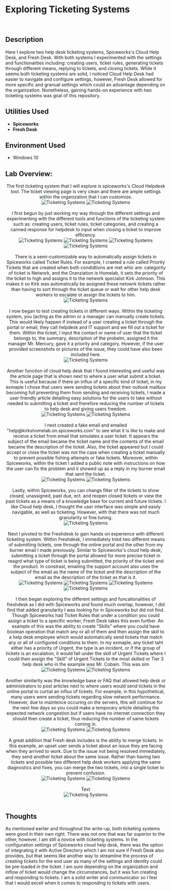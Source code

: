 <h1>Exploring Ticketing Systems</h1>

<br />
<h2>Description</h2>
Here I explore two help desk ticketing systems, Spiceworks's Cloud Help Desk, and Fresh Desk. With both systems I experimented with the settings and functionalities including: creating users, ticket rules, generating tickets through different means, replying to tickets, and closing tickets. While it seems both ticketing systems are solid, I noticed Cloud Help Desk had easier to navigate and configure settings, however, Fresh Desk allowed for more specific and granual settings which could an advantage depending on the organization. Nonetheless, gaining hands-on experience with two ticketing systems was goal of this repository.

<h2>Utilities Used</h2>

- <b>Spiceworks</b> 
- <b>Fresh Desk</b>

<h2>Environment Used </h2>


- </b>Windows 10 </b>

<h2>Lab Overview:</h2>

<p align="center">
The first ticketing system that I will explore is spiceworks's Cloud Helpdesk tool. The ticket viewing page is very clean and there are ample settings within the organization that I can customize.<br/>
<img src="https://github.com/user-attachments/assets/b75aca35-9957-4e22-b102-2727595fb14c" alt="Ticketing Systems"/>
 <img src="https://github.com/user-attachments/assets/9bd54629-8190-4034-a856-b6fb66977a10" alt="Ticketing Systems"/>
<br />
<br />
I first begun by just working my way through the different settings and experimenting with the different tools and functions of the ticketing system such as: creating users, ticket rules, ticket categories, and creating a canned response for helpdesk to input when closing a ticket to improve efficency. <br/>
<img src="https://github.com/user-attachments/assets/1d4ea6f1-0391-4bd4-a107-69e4f57eafc5" alt="Ticketing Systems"/>
 <img src="https://github.com/user-attachments/assets/f64d1a02-0a3e-48b8-8dad-f8a89c990723" alt="Ticketing Systems"/>
 <img src="https://github.com/user-attachments/assets/b925b162-7a29-422e-b571-1c78e49287f1" alt="Ticketing Systems"/>
 <img src="https://github.com/user-attachments/assets/875fe53e-f591-4cfd-b68a-b47f10019ee7" alt="Ticketing Systems"/>
<br />
<br />
There is a semi-customizable way to automatically assign tickets in Spiceworks called Ticket Rules. For example, I craeted a rule called Priority Tickets that are created when both condidtions are met whic are: categority of ticket is Network, and the Oranziation is Homelab, it sets the priority of the ticket to high and assigns it to the network specialist Kirk Johnson. This makes it so Kirk was automatically be assigned these netowrk tickets rather than having to sort through the ticket queue or wait for other help desk workers to escalate ot assign the tickets to him.<br/>
<img src="https://github.com/user-attachments/assets/3b06b079-68c8-4336-abc4-6e90a567e5d6" alt="Ticketing Systems"/>
<br />
<br />
I now began to test creating tickets in different ways. Within the ticketing system, you (acting as the admin or a manager can manually create tickets. This would likely happen if instead of a user creating a ticket through the portal or email, they call helpdesk and IT support and we fill out a ticket for them. Within the ticket, I input the contact or name of user that the ticket belongs to, the summary, description of the probelm, assigned it the manager Mr. Mercury, gave it a priority and category. However, if the user provided screenshots or pictures of the issue, they could have also been included here.<br/>
<img src="https://github.com/user-attachments/assets/e9aaec01-9dd0-4573-adc9-22d0fceb1160" alt="Ticketing Systems"/>
<br />
<br />
Another function of cloud help desk that I found interesting and useful was the article page that is shown next to where a user what submit a ticket. This is useful because if there an influx of a specific kind of ticket, in my exmaple I chose that users were sending tickets about their outlook mailbox becoming full preventing them from sending and receiving tickets, I made a user friendly article detailing easy solutions for the users to take without needed to submitting a ticket and therefore reducing the number of tickets to help desk and giving users freedom.<br/>
<img src="https://github.com/user-attachments/assets/462fbdb5-3549-443f-9da9-a374eecba406" alt="Ticketing Systems"/>
 <img src="https://github.com/user-attachments/assets/2c38fdff-160a-40b0-bfac-4493e8305562" alt="Ticketing Systems"/>
<br />
<br />
I next created a fake email and emailed "help@kirkshomelab.on.spiceworks.com" to see what it is like to make and receive a ticket from email that simulates a user ticket. It appears the subject of the email became the ticket name and the contents of the email became the description of the ticket. Also, the ticket appeared but I could accept or close the ticket was not the case when creating a ticket manually to prevent possible fishing attempts or fake tickets. Moreover, within Spiceworks, within the ticket I added a public note with instructions on how the user can fix the problem and it showed up as a reply in my burner email that sent the ticket.<br/>
<img src="https://github.com/user-attachments/assets/788aa206-9719-4fd4-aab7-649b2ea40699" alt="Ticketing Systems"/>
 <img src="https://github.com/user-attachments/assets/8f9d1a11-226e-4ca9-8591-b79d6196d61d" alt="Ticketing Systems"/>
<br />
<br />
Lastly, within Spiceworks, you can change filter of the tickets to show closed, unassigned, past due, ect. and reopen closed tickets or view the past tickets as a means of a knowledge base for current and future tickets. I like Cloud help desk, I thought the user interface was simple and easily navigable, as well as ticketing. However, with that there was not much granularity or fine tuning.   <br/>
<img src="https://github.com/user-attachments/assets/4487b355-d807-4c9c-8f5e-935e048e25c4" alt="Ticketing Systems"/>
<br />
<br />
Next I pivoted to the Freshdesk to gain hands on experience with different ticketing system. Within Freshdesk, I immediately tried two different means of submitting tickets, one through the online portal and the other from my burner email I made previously. Similar to Spiceworks's cloud help desk, submitting a ticket through the portal allowed for more precise ticket in reagrd what type of ticket is being submitted, the priority of the ticket and the product. In constrast, emailing the support account also uses the subject of the email as the name of the ticket and the description of the email as the description of the ticket as that is it. <br/>
<img src="https://github.com/user-attachments/assets/829ba39a-0751-47ea-8285-7106c67d43c2" alt="Ticketing Systems"/>
 <img src="https://github.com/user-attachments/assets/0eeee570-7c87-46f4-a08b-b59c8fee6087" alt="Ticketing Systems"/>
 <img src="https://github.com/user-attachments/assets/8e2e20f4-3729-4408-a6c7-4c0246f2f407" alt="Ticketing Systems"/>
  <img src="https://github.com/user-attachments/assets/26743381-92f8-4b07-a96b-40ed4605fb36" alt="Ticketing Systems"/>
<br />
<br />
I then began exploring the different settings and funcationalities of freshdesk as I did with Spiceworks and found much overlap, however, I did find that added granularity I was looking for in Spiceworks but did not find. Though Spiceworks had Ticket Rules that under a condition you could assign a ticket to a specific worker, Fresh Desk takes this even further. An example of this was the ability to create "Skills" where you could have boolean operation that match any or all of them and then assign the skill to a help desk employee which would automatically send tickets that match any or all of configured conditions to them. In my exmaple, any ticket taht either has a priority of Urgent, the type is an incident, or if the group of tickets is an escalation, it would fall under the skill of Urgent Tickets where I could then assign the "Skill" of Urgent Tickets to the most skilled or Tier 3 help desk who in the example was Mr. Cobain. This was sim<br/>
<img src="https://github.com/user-attachments/assets/a4f27f8c-2447-43fe-8c7e-10f473c69939" alt="Ticketing Systems"/>
 <img src="https://github.com/user-attachments/assets/0cbf14eb-db3a-4324-90e8-8a7919f641f1" alt="Ticketing Systems"/>
<br />
<br />
Another similarity was the knowledge base or FAQ that allowed help desk or administrators to post articles next to where users would send tickets in the online portal to curtial an influx of tickets. For example, in this hypothetical, many users were sending tickets regarding slow network performance. However, due to maintence occuring on the servers, this will continue for the next few days so you could make a temporary article detailing the expected network congestion but if users have no internet connection they should then create a ticket, thus reducing the number of same tickets coming in.<br/>
<img src="https://github.com/user-attachments/assets/f5ca83cb-92f0-4a19-a62c-32dfe806aa7e" alt="Ticketing Systems"/>
 <img src="https://github.com/user-attachments/assets/ad5f8dec-d1ef-4a2b-a64b-e1e827095e43" alt="Ticketing Systems"/>
<br />
<br />
A great addition that Fresh desk includes is the ability to merge tickets. In this example, an upset user sends a ticket about an issue they are facing when they arrived to work. Due to the issue not being resolved immediately, they send another ticket about the same issue. Rather than having two tickets and possible two different help desk workers applying the same diagnostics and fixes, you can merge the two tickets, into a single ticket to prevent confusion.<br/>
<img src="https://github.com/user-attachments/assets/b5adf64a-4070-4cad-ab29-74a532f3d2e0" alt="Ticketing Systems"/>
 <img src="https://github.com/user-attachments/assets/6da9bd5b-b004-47ee-b827-05e2dce19a4c" alt="Ticketing Systems"/>
<br />
<br />
Text<br/>
<img src="" alt="Ticketing Systems"/>
<br />
<br />





<h2>Thoughts</h2>
As mentioned earlier and throughout the write-up, both ticketing systems were good in their own right. There was not one that was far superior to the other, however, I am still a novice with ticketing systems. In the configuration settings of Spiceworks cloud help desk, there was the option of integrating it with Active Directory which I am not sure if Fresh Desk also provides, but that seems like another way to streamline the process of creating tickets for the end user as many of the settings and identity could be pre-loaded in the ticket. I am sure depending on the organization and inflow of ticket would change the circumstances, but it was fun creating and responding to tickets. I am a solid writer and communicator so I feel that I would excell when it comes to responding to tickets with users.
<!--
 ```diff
- text in red
+ text in green
! text in orange
# text in gray
@@ text in purple (and bold)@@
```
--!>

